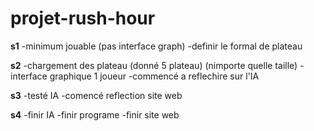 # projet-rush-hour

**s1**
-minimum jouable (pas interface graph)
-definir le formal de plateau

**s2**
-chargement des plateau  (donné 5 plateau) (nimporte quelle taille)
-interface graphique 1 joueur
-commencé a reflechire sur l'IA

**s3**
-testé IA
-comencé reflection site web

**s4**
-finir IA
-finir programe
-finir site web